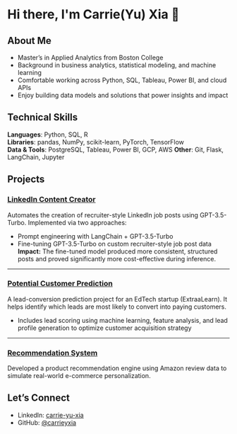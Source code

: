 # Hi there, I'm Carrie(Yu) Xia 👋
## About Me

- Master’s in Applied Analytics from Boston College
- Background in business analytics, statistical modeling, and machine learning
- Comfortable working across Python, SQL, Tableau, Power BI, and cloud APIs
- Enjoy building data models and solutions that power insights and impact

## Technical Skills
**Languages**: Python, SQL, R  
**Libraries**: pandas, NumPy, scikit-learn, PyTorch, TensorFlow  
**Data & Tools**: PostgreSQL, Tableau, Power BI, GCP, AWS 
**Other**: Git, Flask, LangChain, Jupyter

## Projects
### [LinkedIn Content Creator](https://github.com/carrieyxia/LinkedIn-Content-Generator)
Automates the creation of recruiter-style LinkedIn job posts using GPT-3.5-Turbo. Implemented via two approaches:
- Prompt engineering with LangChain + GPT-3.5-Turbo
- Fine-tuning GPT-3.5-Turbo on custom recruiter-style job post data  
**Impact:** The fine-tuned model produced more consistent, structured posts and proved significantly more cost-effective during inference.  

---

### [Potential Customer Prediction](https://github.com/carrieyxia/potential_customers_prediction)
A lead-conversion prediction project for an EdTech startup (ExtraaLearn). It helps identify which leads are most likely to convert into paying customers.
- Includes lead scoring using machine learning, feature analysis, and lead profile generation to optimize customer acquisition strategy  

---

### [Recommendation System](https://github.com/carrieyxia/personalized_product_recommendation_system)
Developed a product recommendation engine using Amazon review data to simulate real-world e-commerce personalization.  

## Let’s Connect
- LinkedIn: [carrie-yu-xia](https://www.linkedin.com/in/carrie-yu-xia/)
- GitHub: [@carrieyxia](https://github.com/carrieyxia)